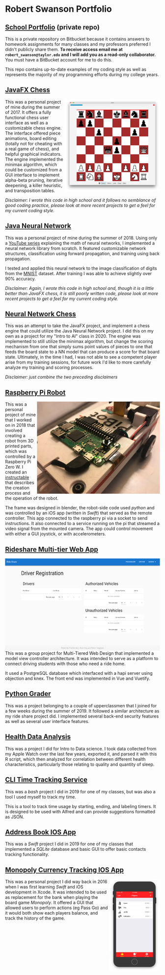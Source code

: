 # Robert Swanson Portfolio

## [School Portfolio](https://bitbucket.org/rswanson3141/privateportfolio/src/master/) (private repo)

This is a private repository on Bitbucket because it contains answers to homework assignments for many classes and my professors preferred I didn't publicly share them. **To receive access email me at `robert_swanson@taylor.edu` and I will add you as a read-only collaborator.** You must have a BitBucket account  for me to do this.

This repo contains up-to-date examples of my coding style as well as represents the majority of my programming efforts during my college years.

## [JavaFX Chess](https://github.com/robert-swanson/Chess)

<img src="chess.png" alt="chess" align="right" height="300"/>

This was a personal project of mine during the summer of 2017. It offers a fully functional chess user interface as well as a customizable chess engine. The interface offered piece animations, board editing (totally not for cheating with a real game of chess), and helpful graphical indicators. The engine implemented the minimax algorithm, which could be customized from a GUI interface to implement alpha-beta pruning, iterative deepening, a killer heuristic, and transposition tables.

*Disclaimer: I wrote this code in high school and it follows no semblance of good coding practice, please look at more recent projects to get a feel for my current coding style.*



## [Java Neural Network](https://github.com/robert-swanson/JavaNeuralNetworkLibrary)

This was a personal project of mine during the summer of 2018. Using only a [YouTube series](https://www.youtube.com/watch?v=aircAruvnKk&list=PLZHQObOWTQDNU6R1_67000Dx_ZCJB-3pi) explaining the math of neural networks, I implemented a neural network library from scratch. It featured customizable network structures, classification using forward propagation, and training using back propagation.

I tested and applied this neural network to the image classification of digits from the [MNIST](http://yann.lecun.com/exdb/mnist/) dataset. After training I was able to achieve slightly over 90% accuracy.

*Disclaimer: Again, I wrote this code in high school and, though it is a little better than JavaFX chess, it is still poorly written code, please look at more recent projects to get a feel for my current coding style.*

## [Neural Network Chess](https://github.com/robert-swanson/NeuralNetworkChess)

This was an attempt to take the JavaFX project, and implement a chess engine that could utilize the Java Neural Network project. I did this on my own as a project for my "Intro to AI" class in 2020. The engine was implemented to still utilize the minimax algorithm, but change the scoring mechanism from one that simply sums point values of pieces to one that feeds the board state to a NN model that can produce a score for that board state. Ultimately, in the time I had, I was not able to see a competent player arise from my training sessions, for future work I'd like to more carefully analyze my training and scoring processes.

*Disclaimer: just combine the two preceding disclaimers*

## [Raspberry Pi Robot](https://github.com/robert-swanson/PiBot)

<img src="pibot.jpeg" alt="pibot" height="300" align="right" />

This was a personal project of mine that I worked on in 2018 that involved creating a robot from 3D printed parts, which was controlled by a Raspberry Pi Zero W. I created an [instructable](https://www.instructables.com/id/3D-Printed-Raspberry-Pi-Zero-Robot/) that describes the creation process and the operation of the robot.

The frame was designed in blender, the robot-side code used *python* and was controlled by an iOS app (written in *Swift*) that served as the remote controller. This app connected to the raspberry pi via a socket to send instructions. It also connected to a service running on the pi that streamed a video signal from the mounted camera. The app could control movement with either a GUI joystick, or with accelerometers.

## [Rideshare Multi-tier Web App](https://github.com/robert-swanson/RideSharePlatform)
<img src="rideshare.png" alt="pibot" height="300" align="right" />


This was a group project for Multi-Tiered Web Design that implemented a model view controller architecture. It was intended to serve as a platform to connect driving students with those who need a ride home.

It used a PostgreSQL database which interfaced with a hapi server using objection and knex. The front end was implemented in Vue and Vuetify.

## [Python Grader](https://repo.cse.taylor.edu/dfletche/python-grader)

This was a project belonging to a couple of upperclassmen that I joined for a few weeks during the summer of 2019. It followed a similar architecture as my ride share project did. I implemented several back-end security features as well as several user interface features.

## [Health Data Analysis](https://github.com/robert-swanson/HealthData)

This was a project I did for Intro to Data science. I took data collected from my Apple Watch over the last few years, exported it, and parsed it with this R script, which then analyzed for correlation between different health characteristics, particularly those relating to quality and quantity of sleep.

## [CLI Time Tracking Service](https://github.com/robert-swanson/TimeTrackingService)

This was a *bash* project I did in 2019 for one of my classes, but was also a tool I used myself to track my time. 

This is a tool to track time usage by starting, ending, and labeling timers. It is designed to be used with Alfred and can provide suggestions formatted as JSON.

## [Address Book IOS App](https://github.com/robert-swanson/AddressBookApp)

This was a *Swift* project I did in 2019 for one of my classes that implemented a *SQLite* database and basic GUI to offer basic contacts tracking functionality.

## [Monopoly Currency Tracking IOS App](https://github.com/robert-swanson/MonopolyPal)

<img src="monopoly.png" alt="monopoly" height="300" align="right" />

This was a personal project I did way back in 2016 when I was first learning *Swift* and iOS development in Xcode. It was intended to be used as replacement for the bank when playing the board game *Monopoly*. It offered a GUI that allowed users to perform actions (eg Pass Go) and it would both show each players balance, and track the history of the game.
